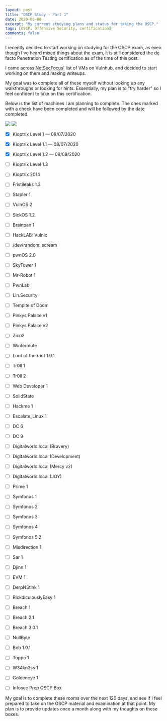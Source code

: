 ```yaml
---
layout: post
title: "OSCP Study - Part 1"
date: 2020-08-08
excerpt: "My current studying plans and status for taking the OSCP."
tags: [OSCP, Offensive Security, certification]
comments: false
---
```


I recently decided to start working on studying for the OSCP exam, as even though I've heard mixed things about the exam, it is still considered the de facto Penetration Testing certification as of the time of this post.

I came across <a href="https://docs.google.com/spreadsheets/d/1dwSMIAPIam0PuRBkCiDI88pU3yzrqqHkDtBngUHNCw8/edit#gid=0">NetSecFocus'</a> list of VMs on Vulnhub, and decided to start working on them and making writeups.

My goal was to complete all of these myself without looking up any walkthroughs or looking for hints. Essentially, my plan is to "try harder" so I feel confident to take on this certification.

Below is the list of machines I am planning to complete. The ones marked with a check have been completed and will be followed by the date completed.

<img src="https://progress-bar.dev/3/?width=600&scale=56&suffix=%20of%2056%20Boxes%20Rooted" />

<img src="https://progress-bar.dev/118/?width=600&scale=120&suffix=%20Days%20Remaining" />

- [x] Kioptrix Level 1 — 08/07/2020
- [x] Kioptrix Level 1.1 — 08/07/2020
- [x] Kioptrix Level 1.2 — 08/09/2020
- [ ] Kioptrix Level 1.3
- [ ] Kioptrix 2014
- [ ] Fristileaks 1.3
- [ ] Stapler 1
- [ ] VulnOS 2
- [ ] SickOS 1.2
- [ ] Brainpan 1
- [ ] HackLAB: Vulnix
- [ ] /dev/random: scream
- [ ] pwnOS 2.0
- [ ] SkyTower 1
- [ ] Mr-Robot 1
- [ ] PwnLab
- [ ] Lin.Security
- [ ] Templte of Doom
- [ ] Pinkys Palace v1
- [ ] Pinkys Palace v2
- [ ] Zico2
- [ ] Wintermute
- [ ] Lord of the root 1.0.1
- [ ] Tr0ll 1
- [ ] Tr0ll 2
- [ ] Web Developer 1
- [ ] SolidState
- [ ] Hackme 1
- [ ] Escalate_Linux 1
- [ ] DC 6
- [ ] DC 9
- [ ] Digitalworld.local (Bravery)
- [ ] Digitalworld.local (Development)
- [ ] Digitalworld.local (Mercy v2)
- [ ] Digitalworld.local (JOY)
- [ ] Prime 1
- [ ] Symfonos 1
- [ ] Symfonos 2
- [ ] Symfonos 3
- [ ] Symfonos 4
- [ ] Symfonos 5.2
- [ ] Misdirection 1
- [ ] Sar 1
- [ ]  Djinn 1
- [ ] EVM 1
- [ ] DerpNStink 1
- [ ] RickdiculouslyEasy 1
- [ ] Breach 1
- [ ] Breach 2.1
- [ ] Breach 3.0.1
- [ ] NullByte
- [ ] Bob 1.0.1
- [ ] Toppo 1
- [ ] W34kn3ss 1
- [ ] Goldeneye 1
- [ ] Infosec Prep OSCP Box


My goal is to complete these rooms over the next 120 days, and see if I feel prepared to take on the OSCP material and examination at that point. My plan is to provide updates once a month along with my thoughts on these boxes.

